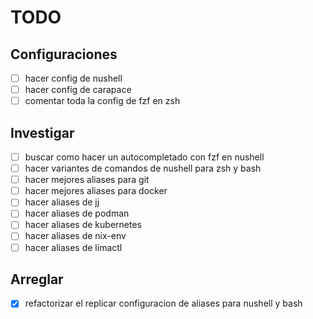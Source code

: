# TODO

## Configuraciones

- [ ] hacer config de nushell
- [ ] hacer config de carapace
- [ ] comentar toda la config de fzf en zsh

## Investigar

- [ ] buscar como hacer un autocompletado con fzf en nushell
- [ ] hacer variantes de comandos de nushell para zsh y bash
- [ ] hacer mejores aliases para git
- [ ] hacer mejores aliases para docker
- [ ] hacer aliases de jj
- [ ] hacer aliases de podman
- [ ] hacer aliases de kubernetes
- [ ] hacer aliases de nix-env
- [ ] hacer aliases de limactl

## Arreglar

- [X] refactorizar el replicar configuracion de aliases para nushell y bash
